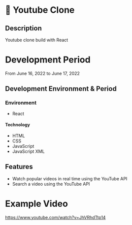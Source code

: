 # :closed_book: Youtube Clone

## Description
Youtube clone build with React

# Development Period
From June 16, 2022 to June 17, 2022

## Development Environment & Period
### Environment<br/>
* React

#### Technology<br/>
* HTML
* CSS
* JavaScript
* JavaScript XML

## Features
* Watch popular videos in real time using the YouTube API
* Search a video using the YouTube API

# Example Video
https://www.youtube.com/watch?v=JhVRhdTtp14
